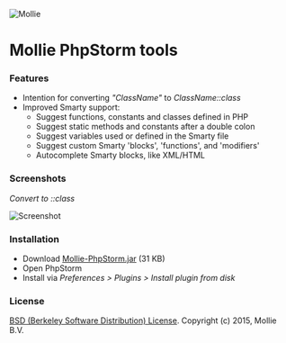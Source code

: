 ![Mollie](https://www.mollie.nl/files/Mollie-Logo-Style-Small.png)

# Mollie PhpStorm tools 

### Features

* Intention for converting *"ClassName"* to *ClassName::class*
* Improved Smarty support:
	* Suggest functions, constants and classes defined in PHP
	* Suggest static methods and constants after a double colon
	* Suggest variables used or defined in the Smarty file
	* Suggest custom Smarty 'blocks', 'functions', and 'modifiers'
	* Autocomplete Smarty blocks, like XML/HTML

### Screenshots

*Convert to ::class*

![Screenshot](http://i.imgur.com/JW8gBsV.png)

### Installation

* Download [Mollie-PhpStorm.jar](https://github.com/mollie/PhpStorm/blob/master/jar/Mollie-PhpStorm.jar?raw=true) (31 KB)
* Open PhpStorm
* Install via *Preferences > Plugins > Install plugin from disk*

### License ###
[BSD (Berkeley Software Distribution) License](http://www.opensource.org/licenses/bsd-license.php).
Copyright (c) 2015, Mollie B.V.
